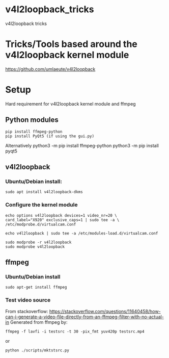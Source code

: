 # v4l2loopback_tricks
v4l2loopback tricks

# Tricks/Tools based around the v4l2loopback kernel module
https://github.com/umlaeute/v4l2loopback

# Setup
Hard requirement for v4l2loopback kernel module and ffmpeg

## Python modules
    pip install ffmpeg-python
    pip install PyQt5 (if using the gui.py)

Alternatively
    python3 -m pip install ffmpeg-python
    python3 -m pip install pyqt5
    
## v4l2loopback
### Ubuntu/Debian install:
    sudo apt install v4l2loopback-dkms

### Configure the kernel module
   
    echo options v4l2loopback devices=1 video_nr=20 \
    card_label="X920" exclusive_caps=1 | sudo tee -a \
    /etc/modprobe.d/virtualcam.conf

    echo v4l2loopback | sudo tee -a /etc/modules-load.d/virtualcam.conf

    sudo modprobe -r v4l2loopback
    sudo modprobe v4l2loopback

## ffmpeg
### Ubuntu/Debian install
    sudo apt-get install ffmpeg

### Test video source
From stackoverflow: https://stackoverflow.com/questions/11640458/how-can-i-generate-a-video-file-directly-from-an-ffmpeg-filter-with-no-actual-in
Generated from ffmpeg by:

    ffmpeg -f lavfi -i testsrc -t 30 -pix_fmt yuv420p testsrc.mp4

or

    python ./scripts/mktstsrc.py

